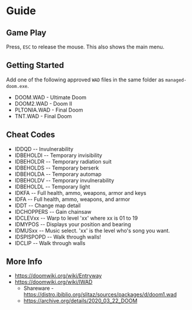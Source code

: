 # Guide

## Game Play

Press, `ESC` to release the mouse. This also shows the main menu.

## Getting Started

Add one of the following approved `WAD` files in the same folder as `managed-doom.exe`.

* DOOM.WAD - Ultimate Doom
* DOOM2.WAD - Doom II
* PLTONIA.WAD - Final Doom
* TNT.WAD - Final Doom

## Cheat Codes

* IDDQD -- Invulnerability
* IDBEHOLDI -- Temporary invisibility
* IDBEHOLDR -- Temporary radiation suit
* IDBEHOLDS -- Temporary berserk
* IDBEHOLDA -- Temporary automap
* IDBEHOLDV -- Temporary invulnerability
* IDBEHOLDL -- Temporary light
* IDKFA -- Full health, ammo, weapons, armor and keys
* IDFA -- Full health, ammo, weapons, and armor
* IDDT -- Change map detail
* IDCHOPPERS -- Gain chainsaw
* IDCLEVxx -- Warp to level 'xx' where xx is 01 to 19
* IDMYPOS -- Displays your position and bearing
* IDMUSxx -- Music select. 'xx' is the level who's song you want.
* IDSPISPOPD -- Walk through walls!
* IDCLIP -- Walk through walls

## More Info

* https://doomwiki.org/wiki/Entryway
* https://doomwiki.org/wiki/IWAD
  * Shareware - https://distro.ibiblio.org/slitaz/sources/packages/d/doom1.wad
  * https://archive.org/details/2020_03_22_DOOM
